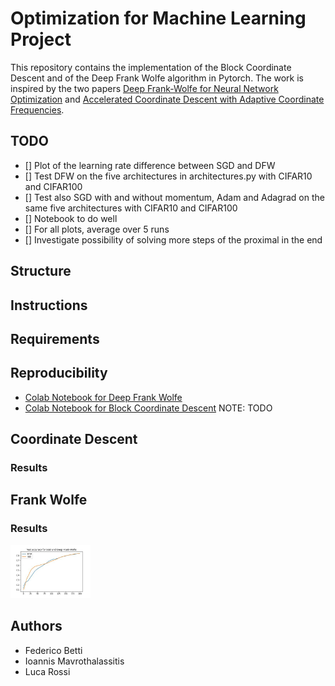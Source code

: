 # Optimization for Machine Learning Project
This repository contains the implementation of the Block Coordinate Descent and of the Deep Frank Wolfe algorithm in Pytorch. The work is inspired by the two papers  [Deep Frank-Wolfe for Neural Network Optimization](https://arxiv.org/pdf/1811.07591.pdf) and [Accelerated Coordinate Descent with Adaptive Coordinate Frequencies](http://proceedings.mlr.press/v29/Glasmachers13.pdf).

## TODO
* [] Plot of the learning rate difference between SGD and DFW
* [] Test DFW on the five architectures in architectures.py with CIFAR10 and CIFAR100
* [] Test also SGD with and without momentum, Adam and Adagrad on the same five architectures with CIFAR10 and CIFAR100
* [] Notebook to do well
* [] For all plots, average over 5 runs
* [] Investigate possibility of solving more steps of the proximal in the end

## Structure

## Instructions

## Requirements

## Reproducibility
- [Colab Notebook for Deep Frank Wolfe](https://colab.research.google.com/drive/1mpsunyV-11yDXPhZLznryLxJoMx4Zqxd)
- [Colab Notebook for Block Coordinate Descent](https://colab.research.google.com/drive/1mpsunyV-11yDXPhZLznryLxJoMx4Zqxd) NOTE: TODO

## Coordinate Descent

### Results

## Frank Wolfe

### Results
<img src="figures/accuracies.jpg" width="128"/>

## Authors
- Federico Betti
- Ioannis Mavrothalassitis
- Luca Rossi

